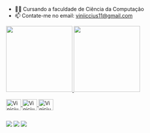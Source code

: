 - 👨‍💻 Cursando a faculdade de Ciência da Computação
- 📫 Contate-me no email: viniiccius11@gmail.com

<div>
  <a href="https://github.com/CardosoVinicius">
  <img height="180em" src="https://github-readme-stats.vercel.app/api?username=CardosoVinicius&show_icons=true&theme=radical&include_all_commits=true&count_private=true"/>
  <img height="180em" src="https://github-readme-stats.vercel.app/api/top-langs/?username=CardosoVinicius&layout=compact&langs_count=7&theme=radical"/>
</div>

  
<div style="display: inline_block"><br>
  <img align="center" alt="Vinicius-CSS" height="30" width="40" src="https://cdn.jsdelivr.net/gh/devicons/devicon/icons/css3/css3-original.svg">
  <img align="center" alt="Vinicius-HTML" height="30" width="40" src="https://cdn.jsdelivr.net/gh/devicons/devicon/icons/html5/html5-original.svg">
  <img align="center" alt="Vinicius-PHP" height="30" width="40" src="https://cdn.jsdelivr.net/gh/devicons/devicon/icons/php/php-original.svg">
</div>
  
##
  
<div>
  <a href="https://instagram.com/v_cardosooo_" target="_blank"><img src="https://img.shields.io/badge/-Instagram-%23E4405F?style=for-the-badge&logo=instagram&logoColor=white" target="_blank"></a>
  <a href = "mailto:viniiccius11@gmail.com"><img src="https://img.shields.io/badge/Gmail-D14836?style=for-the-badge&logo=gmail&logoColor=white" target="_blank"></a>
  <a href="https://www.linkedin.com/in/vinicius-cardoso-b1b3b1231/" target="_blank"><img src="https://img.shields.io/badge/-LinkedIn-%230077B5?style=for-the-badge&logo=linkedin&logoColor=white" target="_blank"></a>   
</div>
